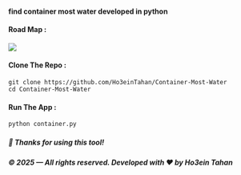 #### find container most water developed in python

#### Road Map :
<img src="https://github.com/Ho3einTahan/Container-Most-Water/images/container.png">

#### Clone The Repo :
``` git
git clone https://github.com/Ho3einTahan/Container-Most-Water
cd Container-Most-Water
```

#### Run The App :
``` python 
python container.py
```

##### 🙏 Thanks for using this tool!
##### © 2025 — All rights reserved. Developed with ❤️ by Ho3ein Tahan